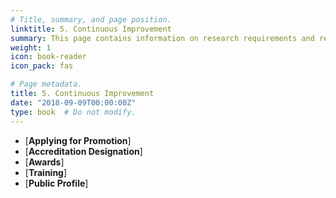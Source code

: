 ```yaml
---
# Title, summary, and page position.
linktitle: 5. Continuous Improvement
summary: This page contains information on research requirements and resourcesfor CBA faculty
weight: 1
icon: book-reader
icon_pack: fas

# Page metadata.
title: 5. Continuous Improvement
date: "2018-09-09T00:00:00Z"
type: book  # Do not modify.
---
```



* [**Applying for Promotion**]
* [**Accreditation Designation**]
* [**Awards**]
* [**Training**]
* [**Public Profile**]
